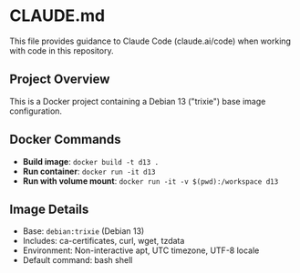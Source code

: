 # CLAUDE.md

This file provides guidance to Claude Code (claude.ai/code) when working with code in this repository.

## Project Overview

This is a Docker project containing a Debian 13 ("trixie") base image configuration.

## Docker Commands

- **Build image**: `docker build -t d13 .`
- **Run container**: `docker run -it d13`
- **Run with volume mount**: `docker run -it -v $(pwd):/workspace d13`

## Image Details

- Base: `debian:trixie` (Debian 13)
- Includes: ca-certificates, curl, wget, tzdata
- Environment: Non-interactive apt, UTC timezone, UTF-8 locale
- Default command: bash shell